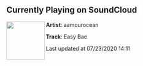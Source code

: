 ## Currently Playing on SoundCloud

[<img align="left" width="100" src="https://i1.sndcdn.com/artworks-000095970605-5lf3qm-t50x50.jpg">](https://soundcloud.com/aamourocean/easybae)

**Artist**: aamourocean 

**Track**: Easy Bae

Last updated at 07/23/2020 14:11
